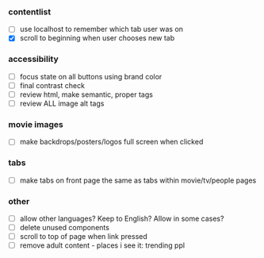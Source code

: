 ### contentlist

-   [ ] use localhost to remember which tab user was on
-   [x] scroll to beginning when user chooses new tab

### accessibility

-   [ ] focus state on all buttons using brand color
-   [ ] final contrast check
-   [ ] review html, make semantic, proper tags
-   [ ] review ALL image alt tags

### movie images

-   [ ] make backdrops/posters/logos full screen when clicked

### tabs

-   [ ] make tabs on front page the same as tabs within movie/tv/people pages

### other

-   [ ] allow other languages? Keep to English? Allow in some cases?
-   [ ] delete unused components
-   [ ] scroll to top of page when link pressed
-   [ ] remove adult content - places i see it: trending ppl
